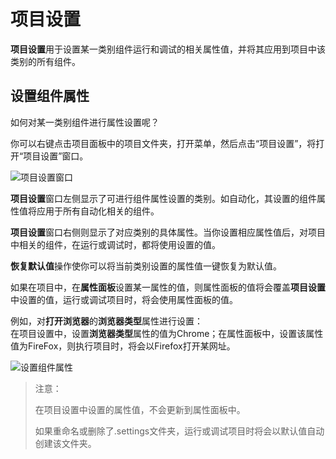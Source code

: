 # 项目设置
**项目设置**用于设置某一类别组件运行和调试的相关属性值，并将其应用到项目中该类别的所有组件。

## 设置组件属性
如何对某一类别组件进行属性设置呢？

你可以右键点击项目面板中的项目文件夹，打开菜单，然后点击“项目设置”，将打开“项目设置”窗口。

![项目设置窗口](https://docimages.blob.core.chinacloudapi.cn/images/Studio/typeOfWorkflow/itemsettings20201019.png)

**项目设置**窗口左侧显示了可进行组件属性设置的类别。如自动化，其设置的组件属性值将应用于所有自动化相关的组件。

**项目设置**窗口右侧则显示了对应类别的具体属性。当你设置相应属性值后，对项目中相关的组件，在运行或调试时，都将使用设置的值。

**恢复默认值**操作使你可以将当前类别设置的属性值一键恢复为默认值。

如果在项目中，在**属性面板**设置某一属性的值，则属性面板的值将会覆盖**项目设置**中设置的值，运行或调试项目时，将会使用属性面板的值。

例如，对**打开浏览器**的**浏览器类型**属性进行设置：</br>
在项目设置中，设置**浏览器类型**属性的值为Chrome；在属性面板中，设置该属性值为FireFox，则执行项目时，将会以Firefox打开某网址。

![设置组件属性](https://docimages.blob.core.chinacloudapi.cn/images/Studio/automationProject/projectSettings/settingValue.png)

>注意：
>
>在项目设置中设置的属性值，不会更新到属性面板中。
>
>如果重命名或删除了.settings文件夹，运行或调试项目时将会以默认值自动创建该文件夹。
